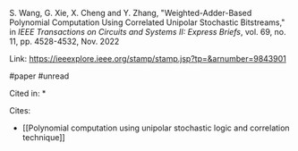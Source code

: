S. Wang, G. Xie, X. Cheng and Y. Zhang, "Weighted-Adder-Based Polynomial Computation Using Correlated Unipolar Stochastic Bitstreams," in _IEEE Transactions on Circuits and Systems II: Express Briefs_, vol. 69, no. 11, pp. 4528-4532, Nov. 2022

Link: https://ieeexplore.ieee.org/stamp/stamp.jsp?tp=&arnumber=9843901

#paper 
#unread 

Cited in:
* 

Cites: 
* [[Polynomial computation using unipolar stochastic logic and correlation technique]]